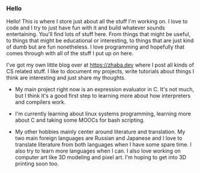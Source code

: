 ### Hello

Hello!  This is where I store just about all the stuff I'm working on.  I love to code and I try to just have fun with it and build whatever sounds entertaining.
You'll find lots of stuff here.  From things that might be useful, to things that might be educational or interesting, to things that are just kind of dumb but
are fun nonetheless.  I love programming and hopefully that comes through with all of the stuff I put up on here.  

I've got my own little blog over at https://zhaba.dev where I post all kinds of CS related stuff. I like to document my projects, write tutorials about things I 
think are interesting and just share my thoughts.  

- My main project right now is an expression evaluator in C.  It's not much, but I think it's a good first step to learning more about how 
  interpreters and compilers work. 
  
- I'm currently learning about linux systems programming, learning more about C and taking some MOOCs for bash scripting.  
  
- My other hobbies mainly center around literature and translation.  My two main foreign languages are Russian and Japanese and I love to translate 
  literature from both languages when I have some spare time.  I also try to learn more languages when I can.  I also love working on computer art like 
  3D modeling and pixel art.  I'm hoping to get into 3D printing soon too.

<!--
**kmg731/kmg731** is a ✨ _special_ ✨ repository because its `README.md` (this file) appears on your GitHub profile.

Here are some ideas to get you started:

- 🔭 I’m currently working on ...
- 🌱 I’m currently learning ...
- 👯 I’m looking to collaborate on ...
- 🤔 I’m looking for help with ...
- 💬 Ask me about ...
- 📫 How to reach me: ...
- 😄 Pronouns: ...
- ⚡ Fun fact: ...
-->
